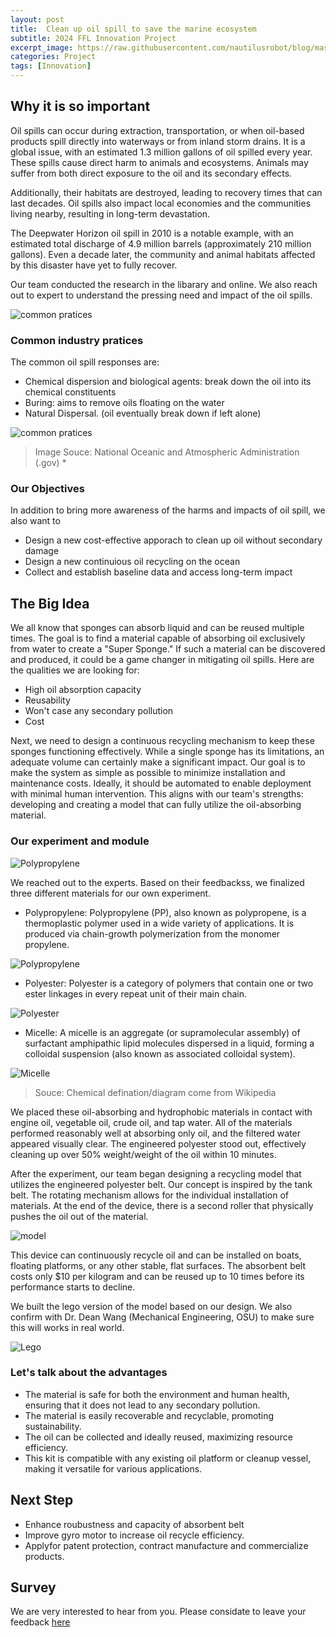 ```yaml
---
layout: post
title:  Clean up oil spill to save the marine ecosystem
subtitle: 2024 FFL Innovation Project
excerpt_image: https://raw.githubusercontent.com/nautilusrobot/blog/master/assets/images/post_img/20251_26_post_3.JPG
categories: Project
tags: [Innovation]
---
```


## Why it is so important

Oil spills can occur during extraction, transportation, or when oil-based products spill directly into waterways or from inland storm drains. It is a global issue, with an estimated 1.3 million gallons of oil spilled every year. These spills cause direct harm to animals and ecosystems. Animals may suffer from both direct exposure to the oil and its secondary effects. 

Additionally, their habitats are destroyed, leading to recovery times that can last decades. Oil spills also impact local economies and the communities living nearby, resulting in long-term devastation. 

The Deepwater Horizon oil spill in 2010 is a notable example, with an estimated total discharge of 4.9 million barrels (approximately 210 million gallons). Even a decade later, the community and animal habitats affected by this disaster have yet to fully recover.

Our team conducted the research in the libarary and online. We also reach out to expert to understand the pressing need and impact of the oil spills.

![common pratices](https://raw.githubusercontent.com/nautilusrobot/blog/master/assets/images/post_img/20251_26_post_10.JPG)

### Common industry pratices
The common oil spill responses are:

* Chemical dispersion and biological agents:  break down the oil into its chemical constituents
* Buring: aims to remove oils floating on the water
* Natural Dispersal. (oil eventually break down if left alone)

![common pratices](https://raw.githubusercontent.com/nautilusrobot/blog/master/assets/images/post_img/20251_26_post_1.JPG)
> Image Souce: National Oceanic and Atmospheric Administration (.gov) *

### Our Objectives

In addition to bring more awareness of the harms and impacts of oil spill, we also want to 

* Design a new cost-effective apporach to clean up oil without secondary damage 
* Design a new continuious oil recycling on the ocean
* Collect and establish baseline data and access long-term impact

## The Big Idea

We all know that sponges can absorb liquid and can be reused multiple times. The goal is to find a material capable of absorbing oil exclusively from water to create a "Super Sponge." 
If such a material can be discovered and produced, it could be a game changer in mitigating oil spills. Here are the qualities we are looking for:

* High oil absorption capacity
* Reusability
* Won't case any secondary pollution
* Cost

Next, we need to design a continuous recycling mechanism to keep these sponges functioning effectively. While a single sponge has its limitations, an adequate volume can certainly make a significant impact. 
Our goal is to make the system as simple as possible to minimize installation and maintenance costs. Ideally, it should be automated to enable deployment with minimal human intervention. 
This aligns with our team's strengths: developing and creating a model that can fully utilize the oil-absorbing material.



### Our experiment and module

![Polypropylene](https://raw.githubusercontent.com/nautilusrobot/blog/master/assets/images/post_img/20251_26_post_8.JPG)

We reached out to the experts. Based on their feedbackss, we finalized three different materials for our own experiment. 

* Polypropylene: Polypropylene (PP), also known as polypropene, is a thermoplastic polymer used in a wide variety of applications. It is produced via chain-growth polymerization from the monomer propylene.

![Polypropylene](https://raw.githubusercontent.com/nautilusrobot/blog/master/assets/images/post_img/20251_26_post_4.JPG)

* Polyester: Polyester is a category of polymers that contain one or two ester linkages in every repeat unit of their main chain.

![Polyester](https://raw.githubusercontent.com/nautilusrobot/blog/master/assets/images/post_img/20251_26_post_5.JPG)

* Micelle: A micelle is an aggregate (or supramolecular assembly) of surfactant amphipathic lipid molecules dispersed in a liquid, forming a colloidal suspension (also known as associated colloidal system).

![Micelle](https://raw.githubusercontent.com/nautilusrobot/blog/master/assets/images/post_img/20251_26_post_6.JPG)

> Souce: Chemical defination/diagram come from Wikipedia

We placed these oil-absorbing and hydrophobic materials in contact with engine oil, vegetable oil, crude oil, and tap water. All of the materials performed reasonably well at absorbing only oil, and the filtered water appeared visually clear. 
The engineered polyester stood out, effectively cleaning up over 50% weight/weight of the oil within 10 minutes.

After the experiment, our team began designing a recycling model that utilizes the engineered polyester belt. 
Our concept is inspired by the tank belt. The rotating mechanism allows for the individual installation of materials. At the end of the device, there is a second roller that physically pushes the oil out of the material.

![model](https://raw.githubusercontent.com/nautilusrobot/blog/master/assets/images/post_img/20251_26_post_3.JPG)

This device can continuously recycle oil and can be installed on boats, floating platforms, or any other stable, flat surfaces. The absorbent belt costs only $10 per kilogram and can be reused up to 10 times before its performance starts to decline.

We built the lego version of the model based on our design. We also confirm with Dr. Dean Wang (Mechanical Engineering, OSU) to make sure this will works in real world.

![Lego](https://raw.githubusercontent.com/nautilusrobot/blog/master/assets/images/post_img/20251_26_post_7.JPG)



### Let's talk about the advantages

* The material is safe for both the environment and human health, ensuring that it does not lead to any secondary pollution.  
* The material is easily recoverable and recyclable, promoting sustainability.  
* The oil can be collected and ideally reused, maximizing resource efficiency.  
* This kit is compatible with any existing oil platform or cleanup vessel, making it versatile for various applications.  

## Next Step

* Enhance roubustness and capacity of absorbent belt
* Improve gyro motor to increase oil recycle efficiency.
* Applyfor patent protection, contract manufacture and commercialize products.


## Survey

We are very interested to hear from you. Please considate to leave your feedback <a href="https://docs.google.com/forms/d/e/1FAIpQLScQjODMeY7p-KM2L4x7t6aeTrRiEYwAlA9THJV4EW0B3Arn0g/viewform"> here </a>

